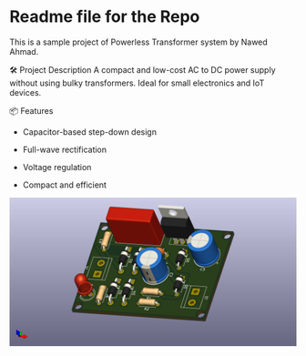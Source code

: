# Readme file for the Repo

This is a sample project of Powerless Transformer system by Nawed Ahmad.

🛠️ Project Description
A compact and low-cost AC to DC power supply without using bulky transformers. Ideal for small electronics and IoT devices.

📦 Features
 - Capacitor-based step-down design

 - Full-wave rectification

 - Voltage regulation

 - Compact and efficient


![image](https://raw.githubusercontent.com/Nawed786/Transformerless_PowerSupply/refs/heads/main/Transformerless%20Power%20Supply_AngularView.png)
